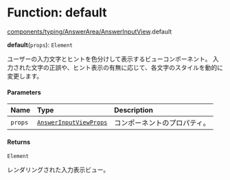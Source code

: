 # Function: default

[components/typing/AnswerArea/AnswerInputView](../modules/components_typing_AnswerArea_AnswerInputView.md).default

**default**(`props`): `Element`

ユーザーの入力文字とヒントを色分けして表示するビューコンポーネント。
入力された文字の正誤や、ヒント表示の有無に応じて、各文字のスタイルを動的に変更します。

#### Parameters

| Name | Type | Description |
| :------ | :------ | :------ |
| `props` | [`AnswerInputViewProps`](../types/types.AnswerInputViewProps.md) | コンポーネントのプロパティ。 |

#### Returns

`Element`

レンダリングされた入力表示ビュー。
